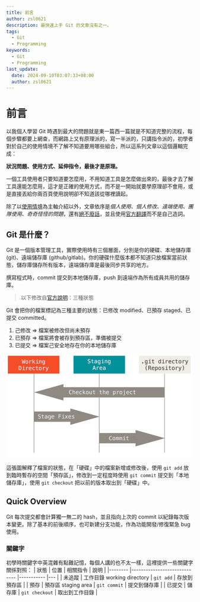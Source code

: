 ```yaml
---
title: 前言
author: zsl0621
description: 最快速上手 Git 的文章沒有之一。
tags:
  - Git
  - Programming
keywords:
  - Git
  - Programming
last_update:
  date: 2024-09-10T03:07:33+08:00
  author: zsl0621
---
```


# 前言

以我個人學習 Git 時遇到最大的問題就是東一篇西一篇就是不知道完整的流程，每個步驟都要上網查，而網路上又有原理派的，寫一半派的，只講指令派的，初學者對於自己的使用情境不了解不知道要用哪些組合，所以這系列文章以這個邏輯完成：

**狀況問題、使用方式、延伸指令，最後才是原理。**

一個工具使用者只要知道要怎麼用，不用知道工具是怎麼做出來的，最後才去了解工具還能怎麼用，這才是正確的使用方式，而不是一開始就要學原理卻不會用，或是直接丟給你兩百頁使用說明卻不知道該從哪裡讀起。

除了以<u>使用情境</u>為主軸介紹以外，文章依序是*個人使用、個人修改、遠端使用、團隊使用、奇奇怪怪的問題*，還有<u>絕不廢話</u>，並且使用[官方翻譯](https://git-scm.com/book/zh/v2)而不是自己造詞。

## Git 是什麼？
Git 是一個版本管理工具，實際使用時有三個層面，分別是你的硬碟、本地儲存庫 (git)、遠端儲存庫 (github/gitlab)。你的硬碟什麼版本都不知道只放檔案當前狀態，儲存庫儲存所有版本，遠端儲存庫是最後同步共享的地方。

撰寫程式時，commit 提交到本地儲存庫，push 到遠端作為所有成員共用的儲存庫。

> 以下修改自[官方說明](https://git-scm.com/book/zh-tw/v2/%E9%96%8B%E5%A7%8B-Git-%E5%9F%BA%E7%A4%8E%E8%A6%81%E9%BB%9E)：三種狀態   

Git 會把你的檔案標記為三種主要的狀態：已修改 modified、已預存 staged、已提交  committed。 
1. 己修改 => 檔案被修改但尚未預存
2. 已預存 => 檔案將會被存到預存區，準備被提交
3. 已提交 => 檔案己安全地存在你的本地儲存庫

![Git 檔案狀態](areas.png "Git 檔案狀態")

這張圖解釋了檔案的狀態，在「硬碟」中的檔案新增或修改後，使用 `git add` 放到臨時暫存的空間「預存區」，修改到一定程度時使用 `git commit` 提交到「本地儲存庫」，使用 `git checkout` 把以前的版本取出到「硬碟」中。

## Quick Overview
Git 每次提交都會計算獨一無二的 hash，並且指向上次的 commit 以紀錄每次版本變更。除了基本的前後順序，也可新建分支功能，作為功能開發/修復緊急 bug 使用。

### 關鍵字
初學時關鍵字中英混雜有點難記憶，每個人講的也不太一樣，這裡提供一些關鍵字關係對照：
| 狀態 	| 位置                         	| 相關指令 	|   說明    |
|--------	|-----------------------------	|-----------	|---	|
| 未追蹤 	| 工作目錄 working directory 	| `git add` 	| 存放到預存區  	|
| 預存   	| 預存區 staging area      	| `git commit` 	| 提交到儲存庫	|
| 已提交 	| 儲存庫                   	  | `git checkout` | 取出到工作目錄	|